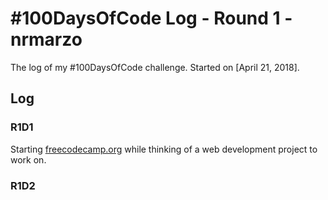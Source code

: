 # #100DaysOfCode Log - Round 1 - nrmarzo

The log of my #100DaysOfCode challenge. Started on [April 21, 2018].

## Log

### R1D1 
Starting [freecodecamp.org](https://www.freecodecamp.org/) while thinking of a web development project to work on. 

### R1D2
